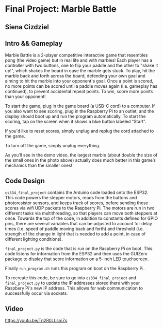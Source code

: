 # Final Project: Marble Battle
## Siena Cizdziel

## Intro && Gameplay
Marble Battle is a 2-player competitive interactive game that resembles pong (the video game) but in real life and with marbles! Each player has a controller with two buttons, one to flip your paddle and the other to "shake it up!", which shakes the board in case the marble gets stuck. To play, hit the marble back and forth across the board, defending your own goal and aiming to hit the marble into your opponent's goal. Once a point is scored, no more points can be scored until a paddle moves again (i.e. gameplay has continued), to prevent accidental repeat points. To win, score more points than your opponent!

To start the game, plug in the game board (a USB-C cord) to a computer. If you also want to see scoring, plug in the Raspberry Pi to an outlet, and the display should boot up and run the program automatically. To start the scoring, tap on the screen when it shows a blue button labeled “Start”.

If you'd like to reset scores, simply unplug and replug the cord attached to the game. 

To turn off the game, simply unplug everything. 

As you’ll see in the demo video, the largest marble (about double the size of the small ones in the photo above) actually does much better in this game’s mechanics than the smaller ones!

## Code Design

`cs334_final_project` contains the Arduino code loaded onto the ESP32. This code powers the stepper motors, reads from the buttons and photoresistor sensors, and keeps track of scores, before sending those scores via wifi UDP packets to the Raspberry Pi. The motors are run in two different tasks via multithreading, so that players can move both steppers at once. Towards the top of the code, in addition to constants defined for GPIO pins, there are several variables that can be adjusted to account for delay times (i.e. speed of paddle moving back and forth) and threshold (i.e. strength of the change in light that is needed to add a point, in case of different lighting conditions).

`final_project.py` is the code that is run on the Raspberry Pi on boot. This code listens for information from the ESP32 and then uses the GUIZero package to display that score information on a 5-inch LED touchscreen. 

Finally `run_program.sh` runs this program on boot on the Raspberry Pi.

To recreate this code, be sure to go into `cs334_final_project` and `final_project.py` to update the IP addresses stored there with your Raspbery Pi's new IP address. This allows for web communication to successfully occur via sockets. 

## Video
https://youtu.be/Tn2R0LLsmZs
